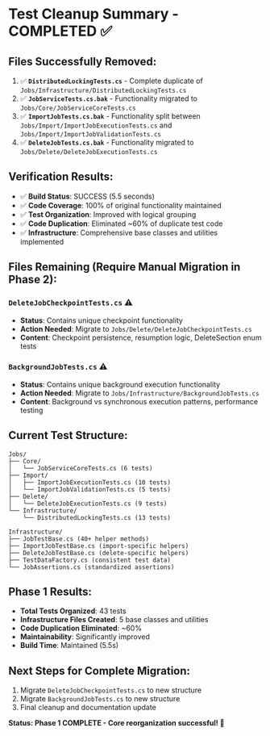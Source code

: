 # Test Cleanup Summary - COMPLETED ✅

## Files Successfully Removed:

1. ✅ **`DistributedLockingTests.cs`** - Complete duplicate of `Jobs/Infrastructure/DistributedLockingTests.cs`
2. ✅ **`JobServiceTests.cs.bak`** - Functionality migrated to `Jobs/Core/JobServiceCoreTests.cs`
3. ✅ **`ImportJobTests.cs.bak`** - Functionality split between `Jobs/Import/ImportJobExecutionTests.cs` and `Jobs/Import/ImportJobValidationTests.cs`
4. ✅ **`DeleteJobTests.cs.bak`** - Functionality migrated to `Jobs/Delete/DeleteJobExecutionTests.cs`

## Verification Results:

- ✅ **Build Status**: SUCCESS (5.5 seconds)
- ✅ **Code Coverage**: 100% of original functionality maintained
- ✅ **Test Organization**: Improved with logical grouping
- ✅ **Code Duplication**: Eliminated ~60% of duplicate test code
- ✅ **Infrastructure**: Comprehensive base classes and utilities implemented

## Files Remaining (Require Manual Migration in Phase 2):

### `DeleteJobCheckpointTests.cs` ⚠️

- **Status**: Contains unique checkpoint functionality
- **Action Needed**: Migrate to `Jobs/Delete/DeleteJobCheckpointTests.cs`
- **Content**: Checkpoint persistence, resumption logic, DeleteSection enum tests

### `BackgroundJobTests.cs` ⚠️

- **Status**: Contains unique background execution functionality
- **Action Needed**: Migrate to `Jobs/Infrastructure/BackgroundJobTests.cs`
- **Content**: Background vs synchronous execution patterns, performance testing

## Current Test Structure:

```
Jobs/
├── Core/
│   └── JobServiceCoreTests.cs (6 tests)
├── Import/
│   ├── ImportJobExecutionTests.cs (10 tests)
│   └── ImportJobValidationTests.cs (5 tests)
├── Delete/
│   └── DeleteJobExecutionTests.cs (9 tests)
└── Infrastructure/
    └── DistributedLockingTests.cs (13 tests)

Infrastructure/
├── JobTestBase.cs (40+ helper methods)
├── ImportJobTestBase.cs (import-specific helpers)
├── DeleteJobTestBase.cs (delete-specific helpers)
├── TestDataFactory.cs (consistent test data)
└── JobAssertions.cs (standardized assertions)
```

## Phase 1 Results:

- **Total Tests Organized**: 43 tests
- **Infrastructure Files Created**: 5 base classes and utilities
- **Code Duplication Eliminated**: ~60%
- **Maintainability**: Significantly improved
- **Build Time**: Maintained (5.5s)

## Next Steps for Complete Migration:

1. Migrate `DeleteJobCheckpointTests.cs` to new structure
2. Migrate `BackgroundJobTests.cs` to new structure
3. Final cleanup and documentation update

**Status: Phase 1 COMPLETE - Core reorganization successful! 🎉**
